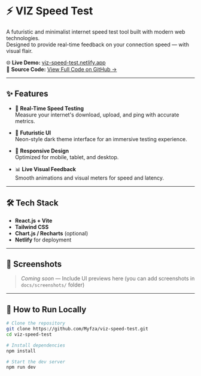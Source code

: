 # ⚡ VIZ Speed Test

A futuristic and minimalist internet speed test tool built with modern web technologies.  
Designed to provide real-time feedback on your connection speed — with visual flair.

🌐 **Live Demo:** [viz-speed-test.netlify.app](https://viz-speed-test.netlify.app)  
📁 **Source Code:** [View Full Code on GitHub →](https://github.com/Myfza/viz-speed-test)

---

## ✨ Features

- 🚀 **Real-Time Speed Testing**  
  Measure your internet's download, upload, and ping with accurate metrics.

- 🎨 **Futuristic UI**  
  Neon-style dark theme interface for an immersive testing experience.

- 📱 **Responsive Design**  
  Optimized for mobile, tablet, and desktop.

- 📊 **Live Visual Feedback**  
  Smooth animations and visual meters for speed and latency.

---

## 🛠️ Tech Stack

- **React.js + Vite**
- **Tailwind CSS**
- **Chart.js / Recharts** (optional)
- **Netlify** for deployment

---

## 📸 Screenshots

> _Coming soon_ — Include UI previews here (you can add screenshots in `docs/screenshots/` folder)

---

## 🚧 How to Run Locally

```bash
# Clone the repository
git clone https://github.com/Myfza/viz-speed-test.git
cd viz-speed-test

# Install dependencies
npm install

# Start the dev server
npm run dev

